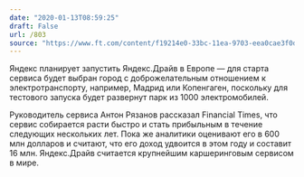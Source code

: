 ```yaml
---
date: "2020-01-13T08:59:25"
draft: False
url: /803
source: "https://www.ft.com/content/f19214e0-33bc-11ea-9703-eea0cae3f0de"
---
```


Яндекс планирует запустить Яндекс.Драйв в Европе — для старта сервиса будет выбран город с доброжелательным отношением к электротранспорту, например, Мадрид или Копенгаген, поскольку для тестового запуска будет развернут парк из 1000 электромобилей.

Руководитель сервиса Антон Рязанов рассказал Financial Times, что сервис собирается расти быстро и стать прибыльным в течение следующих нескольких лет. Пока же аналитики оценивают его в 600 млн долларов и считают, что его доход удвоится в этом году и составит 16 млн. Яндекс.Драйв считается крупнейшим каршеринговым сервисом в мире.
